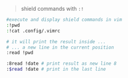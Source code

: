 > shield commands with `:!`

```bash
#execute and display shield commands in vim
:!pwd
:!cat .config/.vimrc
```

```bash
# it will print the result inside ...
# ... a new line in the current position
:read !pwd 

:8read !date # print result as new line 8
:$read !date # print in the last line
```